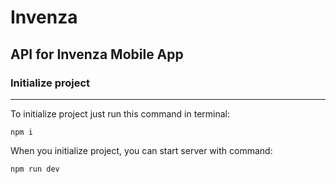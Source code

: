 # Invenza
## API for Invenza Mobile App

### Initialize project
***
To initialize project just run this command in terminal:
```
npm i
```
When you initialize project, you can start server with command:
```
npm run dev
```